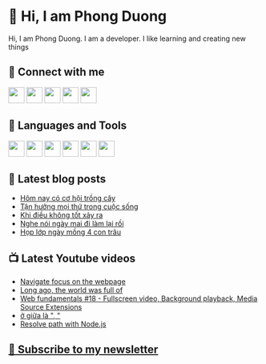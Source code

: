 # 👋 Hi, I am Phong Duong

Hi, I am Phong Duong. I am a developer. I like learning and creating new things

## 🔗 Connect with me
[<img height="32" width="32" src="https://cdn.jsdelivr.net/npm/simple-icons@v3/icons/youtube.svg" />](https://www.youtube.com/channel/UCXykqt3V2-9bYXKWZRcH0rA)
[<img height="32" width="32" src="https://cdn.jsdelivr.net/npm/simple-icons@v3/icons/instagram.svg" />](https://www.instagram.com/phongduonglh/)
[<img height="32" width="32" src="https://cdn.jsdelivr.net/npm/simple-icons@v3/icons/twitter.svg" />](https://twitter.com/koo_gio)
[<img height="32" width="32" src="https://cdn.jsdelivr.net/npm/simple-icons@v3/icons/facebook.svg" />](https://www.facebook.com/koogio)
[<img height="32" width="32" src="https://cdn.jsdelivr.net/npm/simple-icons@v3/icons/linkedin.svg" />](https://www.linkedin.com/in/phong-duong/)

## 🧰 Languages and Tools

[<img height="32" width="32" src="https://cdn.jsdelivr.net/npm/simple-icons@v3/icons/javascript.svg" />](javascript)
[<img height="32" width="32" src="https://cdn.jsdelivr.net/npm/simple-icons@v3/icons/html5.svg" />](html5)
[<img height="32" width="32" src="https://cdn.jsdelivr.net/npm/simple-icons@v3/icons/css3.svg" />](css3)
[<img height="32" width="32" src="https://cdn.jsdelivr.net/npm/simple-icons@v3/icons/node-dot-js.svg" />](nodejs)
[<img height="32" width="32" src="https://cdn.jsdelivr.net/npm/simple-icons@v3/icons/react.svg" />](react)
[<img height="32" width="32" src="https://cdn.jsdelivr.net/npm/simple-icons@v3/icons/vue-dot-js.svg" />](vue)

## 📝 Latest blog posts

<!-- BLOG-POST-LIST:START -->
- [Hôm nay có cơ hội trồng cây](https://phongduong.dev/blog/hom-nay-co-co-hoi-trong-cay/)
- [Tận hưởng mọi thứ trong cuộc sống](https://phongduong.dev/blog/tan-huong-moi-thu-trong-cuoc-song/)
- [Khi điều không tốt xảy ra](https://phongduong.dev/blog/khi-dieu-khong-tot-xay-ra/)
- [Nghe nói ngày mai đi làm lại rồi](https://phongduong.dev/blog/nghe-noi-ngay-mai-di-lam-lai-roi/)
- [Họp lớp ngày mồng 4 con trâu](https://phongduong.dev/blog/hop-lop-ngay-mong-4-con-trau/)
<!-- BLOG-POST-LIST:END -->

## 📺 Latest Youtube videos

<!-- YOUTUBE-VIDEO-LIST:START -->
- [Navigate focus on the webpage](https://www.youtube.com/watch?v=D4cQsIV7exA)
- [Long ago, the world was full of](https://www.youtube.com/watch?v=A8T8KdVkHBY)
- [Web fundamentals #18 - Fullscreen video, Background playback, Media Source Extensions](https://www.youtube.com/watch?v=NZmMrjySNeQ)
- [ở giữa là ", "](https://www.youtube.com/watch?v=DqYjhVt3G14)
- [Resolve path with Node.js](https://www.youtube.com/watch?v=vLcWc9Bw_KM)
<!-- YOUTUBE-VIDEO-LIST:END -->

## [💌 Subscribe to my newsletter](https://koogio.substack.com/)
